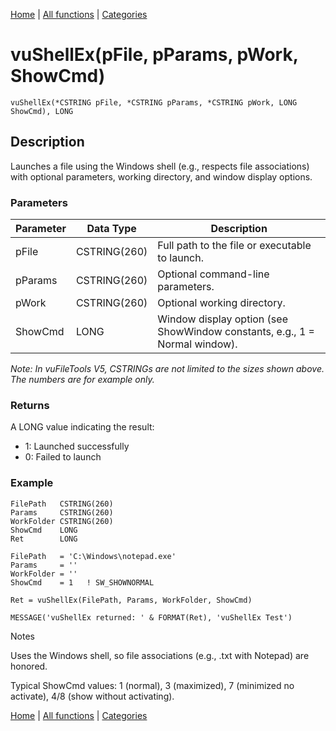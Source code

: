 [Home](../index.md) | [All functions](index.md) | [Categories](../categories/index.md)

# vuShellEx(pFile, pParams, pWork, ShowCmd)

```Prototype
vuShellEx(*CSTRING pFile, *CSTRING pParams, *CSTRING pWork, LONG ShowCmd), LONG
```


## Description
Launches a file using the Windows shell (e.g., respects file associations) with optional parameters, working directory, and window display options.

### Parameters

| Parameter | Data Type    | Description                                                                 |
|-----------|--------------|-----------------------------------------------------------------------------|
| pFile     | CSTRING(260) | Full path to the file or executable to launch.                              |
| pParams   | CSTRING(260) | Optional command-line parameters.                                           |
| pWork     | CSTRING(260) | Optional working directory.                                                 |
| ShowCmd   | LONG         | Window display option (see ShowWindow constants, e.g., 1 = Normal window).  |

_Note: In vuFileTools V5, CSTRINGs are not limited to the sizes shown above. The numbers are for example only._

### Returns
A LONG value indicating the result:

- 1: Launched successfully  
- 0: Failed to launch  

### Example

```Clarion
FilePath   CSTRING(260)
Params     CSTRING(260)
WorkFolder CSTRING(260)
ShowCmd    LONG
Ret        LONG

FilePath   = 'C:\Windows\notepad.exe'
Params     = ''
WorkFolder = ''
ShowCmd    = 1   ! SW_SHOWNORMAL

Ret = vuShellEx(FilePath, Params, WorkFolder, ShowCmd)

MESSAGE('vuShellEx returned: ' & FORMAT(Ret), 'vuShellEx Test')

```
Notes

Uses the Windows shell, so file associations (e.g., .txt with Notepad) are honored.

Typical ShowCmd values: 1 (normal), 3 (maximized), 7 (minimized no activate), 4/8 (show without activating).

[Home](../index.md) | [All functions](index.md) | [Categories](../categories/index.md)
